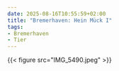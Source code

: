 ```yaml
---
date: 2025-08-16T10:55:59+02:00
title: "Bremerhaven: Hein Mück I"
tags:
- Bremerhaven
- Tier
---
```

{{< figure src="IMG_5490.jpeg" >}}
